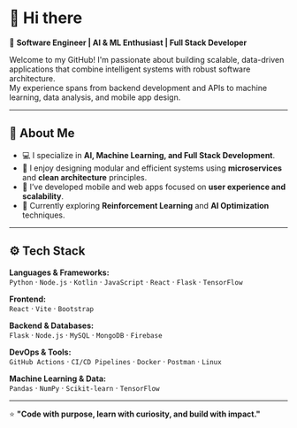 # 👋 Hi there 

🎯 **Software Engineer | AI & ML Enthusiast | Full Stack Developer**

Welcome to my GitHub! I'm passionate about building scalable, data-driven applications that combine intelligent systems with robust software architecture.  
My experience spans from backend development and APIs to machine learning, data analysis, and mobile app design.

---

## 🧠 About Me  
- 💻 I specialize in **AI, Machine Learning, and Full Stack Development**.  
- 🧩 I enjoy designing modular and efficient systems using **microservices** and **clean architecture** principles.  
- 📱 I’ve developed mobile and web apps focused on **user experience and scalability**.  
- 🧠 Currently exploring **Reinforcement Learning** and **AI Optimization** techniques. 
---

## ⚙️ Tech Stack  

**Languages & Frameworks:**  
`Python` · `Node.js` · `Kotlin` · `JavaScript` · `React` · `Flask` · `TensorFlow`  

**Frontend:**  
`React` · `Vite` · `Bootstrap`  

**Backend & Databases:**  
`Flask` · `Node.js` · `MySQL` · `MongoDB` · `Firebase`  

**DevOps & Tools:**  
`GitHub Actions` · `CI/CD Pipelines` · `Docker` · `Postman` · `Linux`  

**Machine Learning & Data:**  
`Pandas` · `NumPy` · `Scikit-learn` · `TensorFlow`  

---

⭐ **"Code with purpose, learn with curiosity, and build with impact."**
